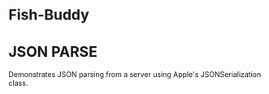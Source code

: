 # Fish-Buddy

# JSON PARSE
Demonstrates JSON parsing from a server using Apple's JSONSerialization class.
